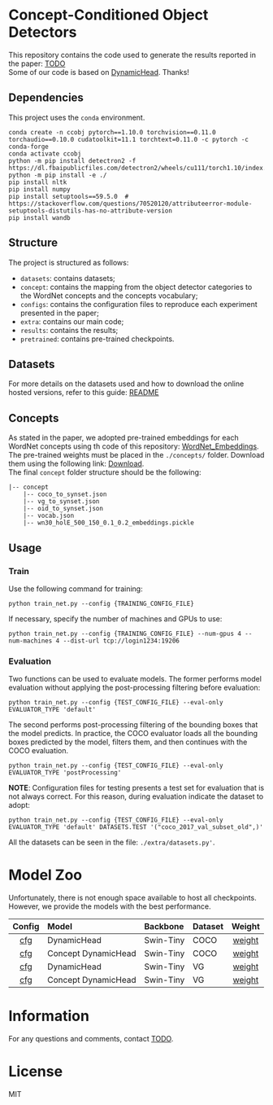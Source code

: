 # Concept-Conditioned Object Detectors
This repository contains the code used to generate the results reported in the paper: [TODO]() \
Some of our code is based on [DynamicHead](https://github.com/microsoft/DynamicHead). Thanks!

<!---
### Citation

```BibTeX
@InProceedings{Dai_2021_CVPR,
    author    = {Dai, Xiyang and Chen, Yinpeng and Xiao, Bin and Chen, Dongdong and Liu, Mengchen and Yuan, Lu and Zhang, Lei},
    title     = {Dynamic Head: Unifying Object Detection Heads With Attentions},
    booktitle = {Proceedings of the IEEE/CVF Conference on Computer Vision and Pattern Recognition (CVPR)},
    month     = {June},
    year      = {2021},
    pages     = {7373-7382}
}
```
-->

## Dependencies
This project uses the `conda` environment.
```
conda create -n ccobj pytorch==1.10.0 torchvision==0.11.0 torchaudio==0.10.0 cudatoolkit=11.1 torchtext=0.11.0 -c pytorch -c conda-forge
conda activate ccobj
python -m pip install detectron2 -f https://dl.fbaipublicfiles.com/detectron2/wheels/cu111/torch1.10/index.html
python -m pip install -e ./
pip install nltk
pip install numpy
pip install setuptools==59.5.0  # https://stackoverflow.com/questions/70520120/attributeerror-module-setuptools-distutils-has-no-attribute-version
pip install wandb
```

<!---
In the `root` folder you can find the `.yml` file for the configuration of the `conda` environment and also the `.txt` files for the `pip` environment. 
```
conda create -f env.yml
conda activate ccobj
python -m pip install -e DynamicHead
pip install -r env.txt
```
-->

## Structure
The project is structured as follows: 
* `datasets`: contains datasets;
* `concept`: contains the mapping from the object detector categories to the WordNet concepts and the concepts vocabulary;
* `configs`: contains the configuration files to reproduce each experiment presented in the paper;
* `extra`: contains our main code;
* `results`: contains the results;
* `pretrained`: contains pre-trained checkpoints.


## Datasets
For more details on the datasets used and how to download the online hosted versions, refer to this guide: [README](./datasets/README.md)

## Concepts
As stated in the paper, we adopted pre-trained embeddings for each WordNet concepts using th code of this repository: [WordNet_Embeddings](https://github.com/drigoni/WordNet_Embeddings). \
The pre-trained weights must be placed in the `./concepts/` folder. Download them using the following link: [Download](https://drive.google.com/file/d/1e1R17scyKB_5uc6Op_td8oOOUo4fVIAN/view?usp=sharing). \
The final `concept` folder structure should be the following:
```
|-- concept
    |-- coco_to_synset.json
    |-- vg_to_synset.json
    |-- oid_to_synset.json
    |-- vocab.json
    |-- wn30_holE_500_150_0.1_0.2_embeddings.pickle
```

## Usage
### Train
Use the following command for training:
```
python train_net.py --config {TRAINING_CONFIG_FILE} 
```

If necessary, specify the number of machines and GPUs to use:
```
python train_net.py --config {TRAINING_CONFIG_FILE} --num-gpus 4 --num-machines 4 --dist-url tcp://login1234:19206 
```

### Evaluation
Two functions can be used to evaluate models.
The former performs model evaluation without applying the post-processing filtering before evaluation:
```
python train_net.py --config {TEST_CONFIG_FILE} --eval-only EVALUATOR_TYPE 'default'
```
The second performs post-processing filtering of the bounding boxes that the model predicts. 
In practice, the COCO evaluator loads all the bounding boxes predicted by the model, filters them, and then continues with the COCO evaluation.
```
python train_net.py --config {TEST_CONFIG_FILE} --eval-only EVALUATOR_TYPE 'postProcessing'
```
**NOTE**: Configuration files for testing presents a test set for evaluation that is not always correct. For this reason, during evaluation indicate the dataset to adopt:
```
python train_net.py --config {TEST_CONFIG_FILE} --eval-only EVALUATOR_TYPE 'default' DATASETS.TEST '("coco_2017_val_subset_old",)'
```
All the datasets can be seen in the file: `./extra/datasets.py'`.

# Model Zoo
Unfortunately, there is not enough space available to host all checkpoints.
However, we provide the models with the best performance.

<!---
| Config | Model | Backbone | Dataset | Weight |    
|:------:|:------|:---------|:--------|:------:|                              
|[cfg](TODO)    |RetinaNet              |ResNet-50      |COCO   |[weight](TODO)  |    
|[cfg](TODO)    |RetinaNet              |ResNet-101     |COCO   |[weight](TODO)  |    
|[cfg](TODO)    |DynamicHead            |ResNet-50      |COCO   |[weight](TODO)  |    
|[cfg](TODO)    |DynamicHead            |ResNet-101     |COCO   |[weight](TODO)  |
|[cfg](TODO)    |DynamicHead            |Swin-Tiny      |COCO   |[weight](TODO)  |
|[cfg](TODO)    |Concept RetinaNet      |ResNet-50      |COCO   |[weight](TODO)  |    
|[cfg](TODO)    |Concept RetinaNet      |ResNet-101     |COCO   |[weight](TODO)  |    
|[cfg](TODO)    |Concept DynamicHead    |ResNet-50      |COCO   |[weight](TODO)  |    
|[cfg](TODO)    |Concept DynamicHead    |ResNet-101     |COCO   |[weight](TODO)  |
|[cfg](TODO)    |Concept DynamicHead    |Swin-Tiny      |COCO   |[weight](TODO)  |
|[cfg](TODO)    |RetinaNet              |ResNet-50      |VG     |[weight](TODO)  |    
|[cfg](TODO)    |RetinaNet              |ResNet-101     |VG     |[weight](TODO)  |    
|[cfg](TODO)    |DynamicHead            |ResNet-50      |VG     |[weight](TODO)  |    
|[cfg](TODO)    |DynamicHead            |ResNet-101     |VG     |[weight](TODO)  |
|[cfg](TODO)    |DynamicHead            |Swin-Tiny      |VG     |[weight](TODO)  |
|[cfg](TODO)    |Concept RetinaNet      |ResNet-50      |VG     |[weight](TODO)  |    
|[cfg](TODO)    |Concept RetinaNet      |ResNet-101     |VG     |[weight](TODO)  |    
|[cfg](TODO)    |Concept DynamicHead    |ResNet-50      |VG     |[weight](TODO)  |    
|[cfg](TODO)    |Concept DynamicHead    |ResNet-101     |VG     |[weight](TODO)  |
|[cfg](TODO)    |Concept DynamicHead    |Swin-Tiny      |VG     |[weight](TODO)  |
-->

| Config | Model | Backbone | Dataset | Weight |    
|:------:|:------|:---------|:--------|:------:|  
|[cfg](configs/COCO/dh/swint/dh_swint_fpn_COCO_test.yaml)    |DynamicHead            |Swin-Tiny      |COCO   |[weight](https://drive.google.com/file/d/17wzANOd-pF9gn5rbajvgChf8ctaoCoYf/view?usp=sharing)  |                            
|[cfg](configs/COCO/dh/swint/dh_swint_fpn_COCO_concepts_test_cat.yaml)    |Concept DynamicHead    |Swin-Tiny      |COCO   |[weight](https://drive.google.com/file/d/1IpqZ9YOoQdTkTssaSKmTspdhwkFSvN_Q/view?usp=sharing)  |
|[cfg](configs/VG/dh/swint/dh_swint_fpn_VG_concepts_test_cat.yaml)    |DynamicHead            |Swin-Tiny      |VG     |[weight](https://drive.google.com/file/d/1TLLEU8FjR-u7xNkAd1LNKif_VwD0uOVe/view?usp=sharing)  |
|[cfg](configs/VG/dh/swint/dh_swint_fpn_VG_concepts_test_cat.yaml)    |Concept DynamicHead    |Swin-Tiny      |VG     |[weight](https://drive.google.com/file/d/1Z-cH-rvVbtfi2p5y3Zoffx5BZNoqDFlf/view?usp=sharing)  |


# Information
For any questions and comments, contact [TODO]().

# License
MIT

